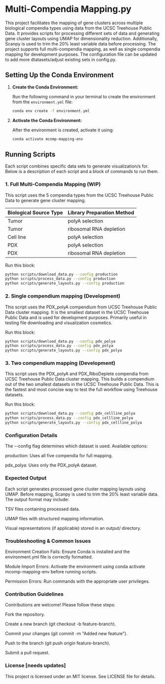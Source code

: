 # Multi-Compendia Mapping.py
This project facilitates the mapping of gene clusters across multiple biological compendia types using data from the UCSC Treehouse Public Data. It provides scripts for processing different sets of data and generating gene cluster layouts using UMAP for dimensionality reduction. Additionally, Scanpy is used to trim the 20% least variable data before processing. The project supports  full multi-compendia mapping, as well as single compendia mapping for development purposes. The configuration file can be updated to add more dtatasets/adjust existing sets in config.py.

## Setting Up the Conda Environment

1. **Create the Conda Environment:**

   Run the following command in your terminal to create the environment from the `environment.yml` file:

   ```sh
   conda env create -f environment.yml
   
2. **Activate the Conda Environment:**

   After the environment is created, activate it using:

   ```sh
   conda activate mcomp-mapping-env
   ```

## Running Scripts

Each script combines specific data sets to generate visualization/s for. Below is a description of
each script and a block of commands to run them.

### 1. Full Multi-Compendia Mapping (WIP)

This script uses the 5 compendia types from the UCSC Treehouse Public Data to generate gene cluster mapping.

| Biological Source Type | Library Preparation Method       |
|------------------------|----------------------------------|
| Tumor                  | polyA selection                  |
| Tumor                  | ribosomal RNA depletion          |
| Cell line              | polyA selection                  |
| PDX                    | polyA selection                  |
| PDX                    | ribosomal RNA depletion          |

Run this block:
   ```sh
   python scripts/download_data.py --config production
   python scripts/process_data.py --config production
   python scripts/generate_layouts.py --config production
   ```

### 2. Single compendium mapping (Development)

This script uses the PDX_polyA compendium from UCSC Treehouse Public Data cluster mapping. It is the smallest dataset
in the UCSC Treehouse Public Data and is used for development purposes. Primarily useful in testing file downloading
and visualization cosmetics.

Run this block:
   ```sh
   python scripts/download_data.py --config pdx_polya
   python scripts/process_data.py --config pdx_polya
   python scripts/generate_layouts.py --config pdx_polya
   ```

### 3. Two compendium mapping (Development)

This script uses the PDX_polyA and PDX_RiboDeplete compendia from UCSC Treehouse Public Data cluster mapping. This builds
a compendium out of the two smallest datasets in the UCSC Treehouse Public Data. This is the fastest and most concise
way to test the full workflow using Treehouse datasets.

Run this block:
   ```sh
   python scripts/download_data.py --config pdx_cellline_polya
   python scripts/process_data.py --config pdx_cellline_polya
   python scripts/generate_layouts.py --config pdx_cellline_polya
   ```

### Configuration Details

The --config flag determines which dataset is used. Available options:

production: Uses all five compendia for full mapping.

pdx_polya: Uses only the PDX_polyA dataset.

### Expected Output

Each script generates processed gene cluster mapping layouts using UMAP. Before mapping, Scanpy is used to trim the 20% least variable data. The output format may include:

TSV files containing processed data.

UMAP files with structured mapping information.

Visual representations (if applicable) stored in an output/ directory.

### Troubleshooting & Common Issues

Environment Creation Fails: Ensure Conda is installed and the environment.yml file is correctly formatted.

Module Import Errors: Activate the environment using conda activate mcomp-mapping-env before running scripts.

Permission Errors: Run commands with the appropriate user privileges.

### Contribution Guidelines

Contributions are welcome! Please follow these steps:

Fork the repository.

Create a new branch (git checkout -b feature-branch).

Commit your changes (git commit -m "Added new feature").

Push to the branch (git push origin feature-branch).

Submit a pull request.

### License [needs updates]

This project is licensed under an MIT license. See LICENSE file for details.
